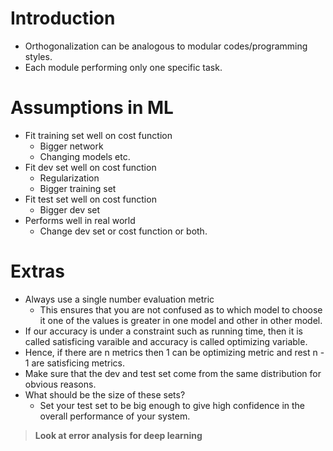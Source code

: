 # Introduction
* Orthogonalization can be analogous to modular codes/programming styles.
* Each module performing only one specific task.

# Assumptions in ML
* Fit training set well on cost function
    * Bigger network
    * Changing models etc.
* Fit dev set well on cost function
    * Regularization
    * Bigger training set
* Fit test set well on cost function
    * Bigger dev set
* Performs well in real world
    * Change dev set or cost function or both.

# Extras
* Always use a single number evaluation metric
    * This ensures that you are not confused as to which model to choose it one of the values is greater in one model and other in other model.
* If our accuracy is under a constraint such as running time, then it is called satisficing varaible and accuracy is called optimizing variable.
* Hence, if there are n metrics then 1 can be optimizing metric and rest n - 1 are satisficing metrics.
* Make sure that the dev and test set come from the same distribution for obvious reasons.
* What should be the size of these sets?
    * Set your test set to be big enough to give high confidence in the overall performance of your system.

> **Look at error analysis for deep learning**